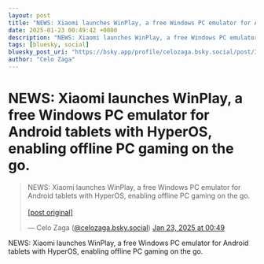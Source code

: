 ```yaml
---
layout: post
title: "NEWS: Xiaomi launches WinPlay, a free Windows PC emulator for Android tablets with HyperOS, enabling offline PC gaming on the go."
date: 2025-01-23 00:49:42 +0000
description: "NEWS: Xiaomi launches WinPlay, a free Windows PC emulator for Android tablets with HyperOS, enabling offline PC gaming on the go."
tags: [bluesky, social]
bluesky_post_uri: "https://bsky.app/profile/celozaga.bsky.social/post/3lgenvs3xns2n"
author: "Celo Zaga"
---
```


<h1 class="bluesky-post-title">NEWS: Xiaomi launches WinPlay, a free Windows PC emulator for Android tablets with HyperOS, enabling offline PC gaming on the go.</h1>


<blockquote class="bluesky-embed" data-bluesky-uri="at://did:plc:lmh6rennptq77inaztnovw4b/app.bsky.feed.post/3lgenvs3xns2n" data-bluesky-embed-color-mode="system">
<p lang="">NEWS: Xiaomi launches WinPlay, a free Windows PC emulator for Android tablets with HyperOS, enabling offline PC gaming on the go.<br><br><a href="https://bsky.app/profile/celozaga.bsky.social/post/3lgenvs3xns2n">[post original]</a></p>
&mdash; Celo Zaga (<a href="https://bsky.app/profile/did:plc:lmh6rennptq77inaztnovw4b">@celozaga.bsky.social</a>) <a href="https://bsky.app/profile/celozaga.bsky.social/post/3lgenvs3xns2n">Jan 23, 2025 at 00:49</a>
</blockquote>
<script async src="https://embed.bsky.app/static/embed.js" charset="utf-8"></script>


<p class="bluesky-post-description">NEWS: Xiaomi launches WinPlay, a free Windows PC emulator for Android tablets with HyperOS, enabling offline PC gaming on the go.</p>
